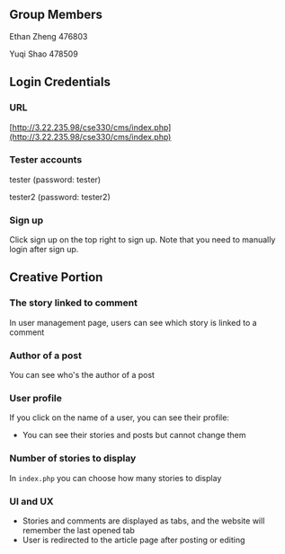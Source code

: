 ## Group Members

Ethan Zheng 476803

Yuqi Shao 478509

## Login Credentials

### URL

[http://3.22.235.98/cse330/cms/index.php](http://3.22.235.98/cse330/cms/index.php)

### Tester accounts

tester (password: tester)

tester2 (password: tester2)

### Sign up

Click sign up on the top right to sign up. Note that you need to manually login after sign up.

## Creative Portion

### The story linked to comment

In user management page, users can see which story is linked to a comment

### Author of a post

You can see who's the author of a post

### User profile

If you click on the name of a user, you can see their profile:

- You can see their stories and posts but cannot change them

### Number of stories to display

In `index.php` you can choose how many stories to display

### UI and UX

- Stories and comments are displayed as tabs, and the website will remember the last opened tab
- User is redirected to the article page after posting or editing
